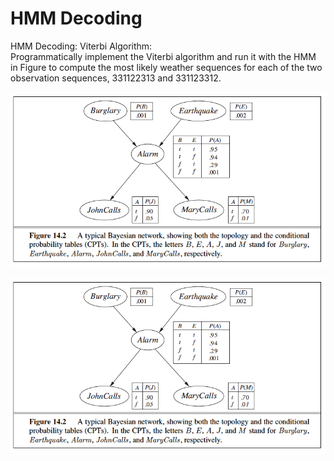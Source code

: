 # HMM Decoding

HMM Decoding: Viterbi Algorithm:<br/>
Programmatically implement the Viterbi algorithm and run it with the HMM in Figure to compute the most likely weather sequences for each of the two observation sequences, 331122313 and 331123312.


![Screenshot](alarm.png)

![alt text](https://github.com/Bhadja/HMM-Decoding/blob/master/Screen%20Shot%202018-04-19%20at%2010.56.16%20PM.png)


